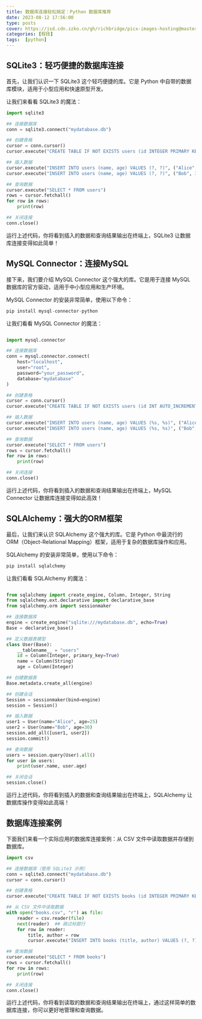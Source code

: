 ```yaml
---
title: 数据库连接轻松搞定：Python 数据库推荐
date: 2023-08-12 17:56:00
type: posts
cover: https://jsd.cdn.zzko.cn/gh/richbridge/picx-images-hosting@master/thumbnail/audit.png
categories: [程技]
tags:  [python]
---
```

## SQLite3：轻巧便捷的数据库连接

首先，让我们认识一下 SQLite3 这个轻巧便捷的库。它是 Python 中自带的数据库模块，适用于小型应用和快速原型开发。

让我们来看看 SQLite3 的魔法：

```python
import sqlite3

## 连接数据库
conn = sqlite3.connect("mydatabase.db")

## 创建表格
cursor = conn.cursor()
cursor.execute("CREATE TABLE IF NOT EXISTS users (id INTEGER PRIMARY KEY, name TEXT, age INTEGER)")

## 插入数据
cursor.execute("INSERT INTO users (name, age) VALUES (?, ?)", ("Alice", 25))
cursor.execute("INSERT INTO users (name, age) VALUES (?, ?)", ("Bob", 30))

## 查询数据
cursor.execute("SELECT * FROM users")
rows = cursor.fetchall()
for row in rows:
    print(row)

## 关闭连接
conn.close()
```

运行上述代码，你将看到插入的数据和查询结果输出在终端上，SQLite3 让数据库连接变得如此简单！

## MySQL Connector：连接MySQL

接下来，我们要介绍 MySQL Connector 这个强大的库。它是用于连接 MySQL 数据库的官方驱动，适用于中小型应用和生产环境。



MySQL Connector 的安装非常简单，使用以下命令：
```python
pip install mysql-connector-python
```

让我们看看 MySQL Connector 的魔法：

```python

import mysql.connector

## 连接数据库
conn = mysql.connector.connect(
    host="localhost",
    user="root",
    password="your_password",
    database="mydatabase"
)

## 创建表格
cursor = conn.cursor()
cursor.execute("CREATE TABLE IF NOT EXISTS users (id INT AUTO_INCREMENT PRIMARY KEY, name VARCHAR(255), age INT)")

## 插入数据
cursor.execute("INSERT INTO users (name, age) VALUES (%s, %s)", ("Alice", 25))
cursor.execute("INSERT INTO users (name, age) VALUES (%s, %s)", ("Bob", 30))

## 查询数据
cursor.execute("SELECT * FROM users")
rows = cursor.fetchall()
for row in rows:
    print(row)

## 关闭连接
conn.close()
```

运行上述代码，你将看到插入的数据和查询结果输出在终端上，MySQL Connector 让数据库连接变得如此高效！

## SQLAlchemy：强大的ORM框架

最后，让我们来认识 SQLAlchemy 这个强大的库。它是 Python 中最流行的 ORM（Object-Relational Mapping）框架，适用于复杂的数据库操作和应用。



SQLAlchemy 的安装非常简单，使用以下命令：

```python
pip install sqlalchemy
```

让我们看看 SQLAlchemy 的魔法：
```python

from sqlalchemy import create_engine, Column, Integer, String
from sqlalchemy.ext.declarative import declarative_base
from sqlalchemy.orm import sessionmaker

## 连接数据库
engine = create_engine("sqlite:///mydatabase.db", echo=True)
Base = declarative_base()

## 定义数据表模型
class User(Base):
    __tablename__ = "users"
    id = Column(Integer, primary_key=True)
    name = Column(String)
    age = Column(Integer)

## 创建数据表
Base.metadata.create_all(engine)

## 创建会话
Session = sessionmaker(bind=engine)
session = Session()

## 插入数据
user1 = User(name="Alice", age=25)
user2 = User(name="Bob", age=30)
session.add_all([user1, user2])
session.commit()

## 查询数据
users = session.query(User).all()
for user in users:
    print(user.name, user.age)

## 关闭会话
session.close()
```
运行上述代码，你将看到插入的数据和查询结果输出在终端上，SQLAlchemy 让数据库操作变得如此高端！



## 数据库连接案例

下面我们来看一个实际应用的数据库连接案例：从 CSV 文件中读取数据并存储到数据库。

```python
import csv

## 连接数据库（使用 SQLite3 示例）
conn = sqlite3.connect("mydatabase.db")
cursor = conn.cursor()

## 创建表格
cursor.execute("CREATE TABLE IF NOT EXISTS books (id INTEGER PRIMARY KEY, title TEXT, author TEXT)")

## 从 CSV 文件中读取数据
with open("books.csv", "r") as file:
    reader = csv.reader(file)
    next(reader)  ## 跳过标题行
    for row in reader:
        title, author = row
        cursor.execute("INSERT INTO books (title, author) VALUES (?, ?)", (title, author))

## 查询数据
cursor.execute("SELECT * FROM books")
rows = cursor.fetchall()
for row in rows:
    print(row)

## 关闭连接
conn.close()
```

运行上述代码，你将看到读取的数据和查询结果输出在终端上，通过这样简单的数据库连接，你可以更好地管理和查询数据。

